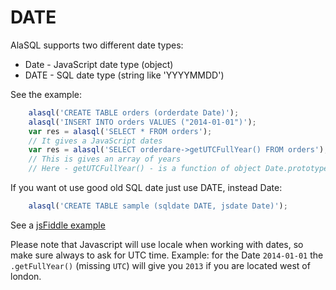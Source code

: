 # DATE

AlaSQL supports two different date types:
* Date - JavaScript date type (object)
* DATE - SQL date type (string like 'YYYYMMDD')

See the example:
```js
    alasql('CREATE TABLE orders (orderdate Date)');
    alasql('INSERT INTO orders VALUES ("2014-01-01")');
    var res = alasql('SELECT * FROM orders');
    // It gives a JavaScript dates
    var res = alasql('SELECT orderdare->getUTCFullYear() FROM orders');
    // This is gives an array of years
    // Here - getUTCFullYear() - is a function of object Date.prototype
```

If you want ot use good old SQL date just use DATE, instead Date:
```js
    alasql('CREATE TABLE sample (sqldate DATE, jsdate Date)');
```
See a [jsFiddle example](http://jsfiddle.net/b94d5e3w/)



Please note that Javascript will use locale when working with dates, so make sure always to ask for UTC time. Example: for the Date `2014-01-01` the `.getFullYear()` (missing `UTC`) will give you `2013` if you are located west of london. 

